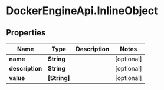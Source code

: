 # DockerEngineApi.InlineObject

## Properties

Name | Type | Description | Notes
------------ | ------------- | ------------- | -------------
**name** | **String** |  | [optional] 
**description** | **String** |  | [optional] 
**value** | **[String]** |  | [optional] 


